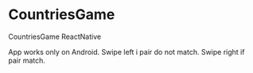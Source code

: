 # CountriesGame
CountriesGame ReactNative

App works only on Android.
Swipe left i pair do not match. Swipe right if pair match.
